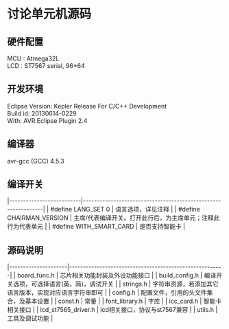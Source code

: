 讨论单元机源码
===========================================================

## 硬件配置 ##

MCU : Atmega32L  
LCD : ST7567 serial, 96*64  

## 开发环境 ##

Eclipse Version: Kepler Release For C/C++ Development  
Build id: 20130614-0229  
With: AVR Eclipse Plugin 2.4  

## 编译器 ##

avr-gcc (GCC) 4.5.3

## 编译开关 ##
|--------------------------|---------------------------------------------------------------|
| #define LANG_SET 0       | 语言选项，详见注释                                            |
| #define CHAIRMAN_VERSION | 主席/代表编译开关。打开此行后，为主席单元；注释此行为代表单元 |
| #define WITH_SMART_CARD  | 是否支持智能卡                                                |

## 源码说明 ##

|---------------------|--------------------------------------------------------|
| board_func.h        | 芯片相关功能封装及外设功能接口                         |
| build_config.h      | 编译开关选项，可选择语言(英，简)，调试开关             |
| strings.h           | 字符串资源，若添加其它语言版本，实现对应语言字符串即可 |
| config.h            | 配置文件，引用的头文件集合，及基本设置                 |
| const.h             | 常量                                                   |
| font_library.h      | 字库                                                   |
| icc_card.h          | 智能卡相关接口                                         |
| lcd_st7565_driver.h | lcd相关接口，协议与st7567兼容                          |
| utils.h             | 工具及调试功能                                         |
